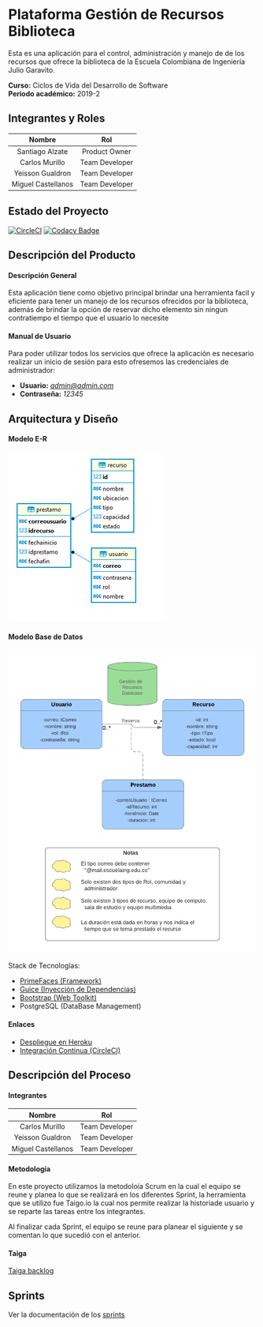 # Plataforma Gestión de Recursos Biblioteca
Esta es una aplicación para el control, administración y manejo de de los recursos que ofrece la biblioteca de la Escuela Colombiana de Ingeniería Julio Garavito.

**Curso:** Ciclos de Vida del Desarrollo de Software \
**Periodo académico:** 2019-2


## Integrantes y Roles

|     Nombre    |     Rol         |
|:--------------:|:-------------: |
|Santiago Alzate |Product Owner    |
|Carlos Murillo |Team Developer   |
|Yeisson Gualdron |Team Developer   |
|Miguel Castellanos |Team Developer   |


## Estado del Proyecto
[![CircleCI](https://circleci.com/gh/2019-2-PROYCVDS-2LATE/Proyecto2Late.svg?style=svg)](https://circleci.com/gh/2019-2-PROYCVDS-2LATE/Proyecto2Late)
[![Codacy Badge](https://api.codacy.com/project/badge/Grade/e5b5663479854ad190e80fdeb1c6be05)](https://www.codacy.com/manual/Camu10/Proyecto2Late?utm_source=github.com&amp;utm_medium=referral&amp;utm_content=2019-2-PROYCVDS-2LATE/Proyecto2Late&amp;utm_campaign=Badge_Grade)


## Descripción del Producto

#### Descripción General
Esta aplicación tiene como objetivo principal brindar una herramienta facil y eficiente para tener un manejo de los recursos ofrecidos por la biblioteca, además de brindar la opción de reservar dicho elemento sin ningun contratiempo el tiempo que el usuario lo necesite 


#### Manual de Usuario
Para poder utilizar todos los servicios que ofrece la aplicación es necesario realizar un inicio de sesión para esto ofresemos las credenciales de administrador:
+ **Usuario:** *admin@admin.com*
+ **Contraseña:** *12345*



## Arquitectura y Diseño
#### Modelo E-R
![](resources/modelos/ER.png)

#### Modelo Base de Datos
![](resources/modelos/Modelo.png)

Stack de Tecnologías:
   * [PrimeFaces (Framework)](https://www.primefaces.org/)
   * [Guice (Inyección de Dependencias)](https://github.com/google/guice)
   * [Bootstrap (Web Toolkit)](https://getbootstrap.com/)
   * PostgreSQL (DataBase Management)


#### Enlaces
+ [Despliegue en Heroku](https://cvds-proyecto.herokuapp.com/)
+ [Integración Continua (CircleCI)](https://circleci.com/gh/2019-2-PROYCVDS-2LATE/Proyecto2Late)


## Descripción del Proceso
#### Integrantes
|     Nombre    |     Rol         |
|:--------------:|:-------------: |
|Carlos Murillo |Team Developer   |
|Yeisson Gualdron |Team Developer   |
|Miguel Castellanos |Team Developer   |

#### Metodología
En este proyecto utilizamos la metodoloía Scrum en la cual
el equipo se reune y planea lo que se realizará en los diferentes 
Sprint, la herramienta que se utilizo fue Taigo.io la cual nos
permite realizar la historiade usuario y se reparte las tareas 
entre los integrantes.
 
 Al finalizar cada Sprint, el equipo se reune para planear el siguiente y
 se comentan lo que sucedió con el anterior.
 
#### Taiga
[Taiga backlog](https://tree.taiga.io/project/camu10-gestion-de-recursos-biblioteca/backlog)

## Sprints
Ver la documentación de los [sprints](resources/sprints/Sprints.md)